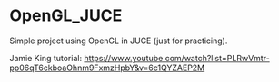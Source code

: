 # OpenGL_JUCE
Simple project using OpenGL in JUCE (just for practicing).

Jamie King tutorial:
https://www.youtube.com/watch?list=PLRwVmtr-pp06qT6ckboaOhnm9FxmzHpbY&v=6c1QYZAEP2M